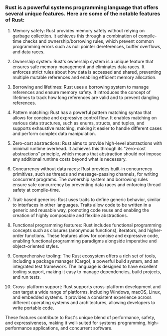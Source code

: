 ### Rust is a powerful systems programming language that offers several unique features. Here are some of the notable features of Rust:

1. Memory safety: Rust provides memory safety without relying on garbage collection. It achieves this through a combination of compile-time checks and ownership/borrowing rules, which prevent common programming errors such as null pointer dereferences, buffer overflows, and data races.

2. Ownership system: Rust's ownership system is a unique feature that ensures safe memory management and eliminates data races. It enforces strict rules about how data is accessed and shared, preventing multiple mutable references and enabling efficient memory allocation.

3. Borrowing and lifetimes: Rust uses a borrowing system to manage references and ensure memory safety. It introduces the concept of lifetimes to track how long references are valid and to prevent dangling references.

4. Pattern matching: Rust has a powerful pattern matching syntax that allows for concise and expressive control flow. It enables matching on various data structures, such as enums, structs, and tuples, and supports exhaustive matching, making it easier to handle different cases and perform complex data manipulation.

5. Zero-cost abstractions: Rust aims to provide high-level abstractions with minimal runtime overhead. It achieves this through its "zero-cost abstractions" principle, which means that abstraction should not impose any additional runtime costs beyond what is necessary.

6. Concurrency without data races: Rust provides built-in concurrency primitives, such as threads and message-passing channels, for writing concurrent programs. The ownership system and borrowing rules ensure safe concurrency by preventing data races and enforcing thread safety at compile-time.

7. Trait-based generics: Rust uses traits to define generic behavior, similar to interfaces in other languages. Traits allow code to be written in a generic and reusable way, promoting code reuse and enabling the creation of highly composable and flexible abstractions.

8. Functional programming features: Rust includes functional programming concepts such as closures (anonymous functions), iterators, and higher-order functions. These features allow for concise and expressive code, enabling functional programming paradigms alongside imperative and object-oriented styles.

9. Comprehensive tooling: The Rust ecosystem offers a rich set of tools, including a package manager (Cargo), a powerful build system, and an integrated test framework. The language is designed to have excellent tooling support, making it easy to manage dependencies, build projects, and run tests.

10. Cross-platform support: Rust supports cross-platform development and can target a wide range of platforms, including Windows, macOS, Linux, and embedded systems. It provides a consistent experience across different operating systems and architectures, allowing developers to write portable code.

These features contribute to Rust's unique blend of performance, safety, and expressiveness, making it well-suited for systems programming, high-performance applications, and concurrent software.